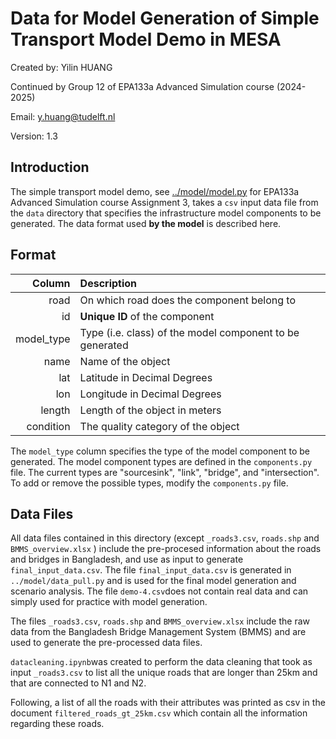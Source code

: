 # Data for Model Generation of Simple Transport Model Demo in MESA

Created by:
Yilin HUANG

Continued by Group 12 of EPA133a Advanced Simulation course (2024-2025)

Email:
y.huang@tudelft.nl

Version:
1.3

## Introduction

The simple transport model demo, see [../model/model.py](../model/model.py) for EPA133a Advanced Simulation course Assignment 3, takes a `csv` input data file from the `data` directory that specifies the infrastructure model components to be generated. The data format used **by the model** is described here.

## Format

|     Column | Description                                              |
|-----------:|:---------------------------------------------------------|
|       road | On which road does the component belong to               |
|         id | **Unique ID** of the component                           |
| model_type | Type (i.e. class) of the model component to be generated |
|       name | Name of the object                                       |
|        lat | Latitude in Decimal Degrees                              |
|        lon | Longitude in Decimal Degrees                             |
|     length | Length of the object in meters                           |
|  condition | The quality category of the object                       |

The `model_type` column specifies the type of the model component to be generated. The model component types are defined in the `components.py` file. The current types are "sourcesink", "link", "bridge", and "intersection". To add or remove the possible types, modify the `components.py` file.

## Data Files

All data files contained in this directory (except `_roads3.csv`, `roads.shp` and `BMMS_overview.xlsx` ) include the pre-procesed information about the roads and bridges in Bangladesh, and use as input to generate `final_input_data.csv`. The file `final_input_data.csv` is generated in `../model/data_pull.py` and is used for the final model generation and scenario analysis. The file `demo-4.csv`does not contain real data and can simply used for practice with model generation.

The files `_roads3.csv`, `roads.shp` and `BMMS_overview.xlsx` include the raw data from the Bangladesh Bridge Management System (BMMS) and are used to generate the pre-processed data files.

`datacleaning.ipynb`was created to perform the data cleaning that took as input `_roads3.csv` to list all the unique roads that are longer than 25km and that are connected to N1 and N2.

Following, a list of all the roads with their attributes was printed as csv in the document `filtered_roads_gt_25km.csv` which contain all the information regarding these roads.

